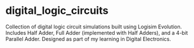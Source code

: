 # digital_logic_circuits
Collection of digital logic circuit simulations built using Logisim Evolution. Includes Half Adder, Full Adder (implemented with Half Adders), and a 4-bit Parallel Adder. Designed as part of my learning in Digital Electronics.
